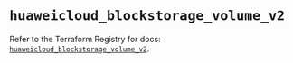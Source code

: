 # `huaweicloud_blockstorage_volume_v2`

Refer to the Terraform Registry for docs: [`huaweicloud_blockstorage_volume_v2`](https://registry.terraform.io/providers/huaweicloud/huaweicloud/1.71.1/docs/resources/blockstorage_volume_v2).

